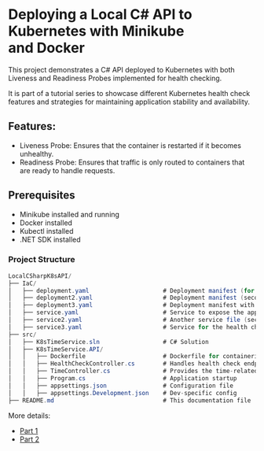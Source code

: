 # Deploying a Local C# API to Kubernetes with Minikube and Docker

This project demonstrates a C# API deployed to Kubernetes with both Liveness and Readiness Probes implemented for health checking.

It is part of a tutorial series to showcase different Kubernetes health check features and strategies for maintaining application stability and availability.

## Features:

- Liveness Probe: Ensures that the container is restarted if it becomes unhealthy.
- Readiness Probe: Ensures that traffic is only routed to containers that are ready to handle requests.

## Prerequisites

- Minikube installed and running
- Docker installed
- Kubectl installed
- .NET SDK installed

### Project Structure

```c#
LocalCSharpK8sAPI/
├── IaC/
│   ├── deployment.yaml                     # Deployment manifest (for basic app)
│   ├── deployment2.yaml                    # Deployment manifest (second version)
│   ├── deployment3.yaml                    # Deployment manifest with health checks
│   ├── service.yaml                        # Service to expose the app
│   ├── service2.yaml                       # Another service file (second version)
│   ├── service3.yaml                       # Service for the health check demo
├── src/
│   ├── K8sTimeService.sln                  # C# Solution
│   ├── K8sTimeService.API/
│   │   ├── Dockerfile                      # Dockerfile for containerizing the API
│   │   ├── HealthCheckController.cs        # Handles health check endpoint
│   │   ├── TimeController.cs               # Provides the time-related functionality
│   │   ├── Program.cs                      # Application startup
│   │   ├── appsettings.json                # Configuration file
│   │   ├── appsettings.Development.json    # Dev-specific config
├── README.md                               # This documentation file


```

More details:
- <a href="https://jafreitas90.medium.com/health-checks-in-kubernetes-part-1-managing-traffic-flow-with-liveness-dc44b6136081" target="_blank">Part 1</a>
- <a href="https://jafreitas90.medium.com/health-checks-in-kubernetes-part-2-managing-traffic-flow-with-readiness-ba1781069387" target="_blank">Part 2</a>




